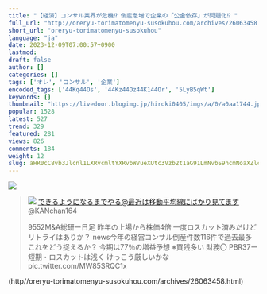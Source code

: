 ```yaml
---
title: "【経済】コンサル業界が危機⁉ 倒産急増で企業の「公金依存」が問題化⁉ "
full_url: "http://oreryu-torimatomenyu-susokuhou.com/archives/26063458.html"
short_url: "oreryu-torimatomenyu-susokuhou"
language: "ja"
date: 2023-12-09T07:00:57+0900
lastmod: 
draft: false
author: []
categories: []
tags: ['オレ', 'コンサル', '企業']
encoded_tags: ['44Kq44Os', '44Kz44Oz44K144Or', '5LyB5qWt']
keywords: []
thumbnail: "https://livedoor.blogimg.jp/hiroki0405/imgs/a/0/a0aa1744.jpg"
popular: 1528
latest: 527
trend: 329
featured: 281
views: 826
comments: 184
weight: 12
slug: aHR0cC8vb3Jlcnl1LXRvcmltYXRvbWVueXUtc3Vzb2t1aG91LmNvbS9hcmNoaXZlcy8yNjA2MzQ1OC5odG1s
---
```


![](https://livedoor.blogimg.jp/hiroki0405/imgs/a/0/a0aa1744.jpg)

<blockquote id='twibodyS1XmrfmuS2'> <p> <img src='https//livedoor.blogimg.jp/hiroki0405/imgs/9/6/969c78d4.jpg'> <a target='_blank' href='https//twitter.com/KANchan164/status/1731459831553540567'>できるようになるまでやる@最近は移動平均線にばかり見てます </a><br> @KANchan164 </p> <p id='twitextS1XmrfmuS2'> 9552M&A総研ー日足 昨年の上場から株価4倍 一度ロスカット済みだけどリトライはありか？ news今年の経営コンサル倒産件数116件で過去最多 これをどう捉えるか？ 今期は77％の増益予想 ※買残多い 財務〇 PBR37ー短期・ロスカットは浅く けっこう厳しいかな pic.twitter.com/MW85SRQC1x </p> </blockquote> 

(http//oreryu-torimatomenyu-susokuhou.com/archives/26063458.html)
